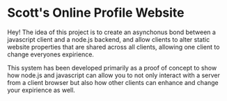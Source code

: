 # Scott's Online Profile Website

Hey! The idea of this project is to create an asynchonus bond between a javascript client and a node.js backend, and allow clients to alter static website properties that are shared across all clients, allowing one client to change everyones expirience.

This system has been developed primarily as a proof of concept to show how node.js and javascript can allow you to not only interact with a server from a client browser but also how other clients can enhance and change your expirience as well.

